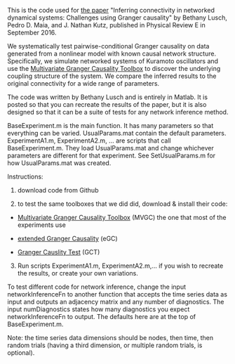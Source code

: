 This is the code used for [the paper](https://journals.aps.org/pre/abstract/10.1103/PhysRevE.94.032220) "Inferring connectivity in networked dynamical systems: Challenges using Granger causality" by Bethany Lusch, Pedro D. Maia, and J. Nathan Kutz, published in Physical Review E in September 2016. 

We systematically test pairwise-conditional Granger causality on data generated from a nonlinear model with known causal network structure. Specifically, we simulate networked systems of Kuramoto oscillators and use the [Multivariate Granger Causality Toolbox](http://users.sussex.ac.uk/~lionelb/MVGC/) to discover the underlying coupling structure of the system. We compare the inferred results to the original connectivity for a wide range of parameters.

The code was written by Bethany Lusch and is entirely in Matlab. It is posted so that you can recreate the results of the paper, but it is also designed so that it can be a suite of tests for any network inference method. 

BaseExperiment.m is the main function. It has many parameters so that everything can be varied. UsualParams.mat contain the default parameters. ExperimentA1.m, ExperimentA2.m, ... are scripts that call BaseExperiment.m. They load UsualParams.mat and change whichever parameters are different for that experiment. See SetUsualParams.m for how UsualParams.mat was created.

Instructions:

1. download code from Github

2. to test the same toolboxes that we did did, download & install their code:

  - [Multivariate Granger Causality Toolbox](http://users.sussex.ac.uk/~lionelb/MVGC/) (MVGC) the one that most of the experiments use

  - [extended Granger Causality](http://www.lucafaes.net/eGC.html) (eGC) 

  - [Granger Causlity Test](http://www.lcs.poli.usp.br/~baccala/BIHExtension2014/) (GCT) 

3. Run scripts ExperimentA1.m, ExperimentA2.m,... if you wish to recreate the results, or create your own variations.

To test different code for network inference, change the input networkInferenceFn to another function that accepts the time series data as input and outputs an adjacency matrix and any number of diagnostics. The input numDiagnostics states how many diagnostics you expect networkInferenceFn to output. The defaults here are at the top of BaseExperiment.m. 

Note: the time series data dimensions should be nodes, then time, then random trials (having a third dimension, or multiple random trials, is optional).
